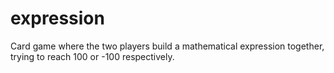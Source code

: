 # expression
Card game where the two players build a mathematical expression together, trying to reach 100 or -100 respectively.
